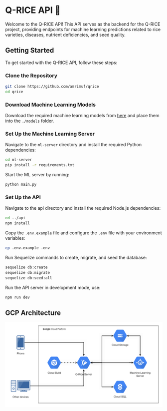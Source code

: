 # Q-RICE API 🌾

Welcome to the Q-RICE API! This API serves as the backend for the Q-RICE project, providing endpoints for machine learning predictions related to rice varieties, diseases, nutrient deficiencies, and seed quality.

## Getting Started

To get started with the Q-RICE API, follow these steps:

### Clone the Repository

```bash
git clone https://github.com/amrimuf/qrice
cd qrice
```

### Download Machine Learning Models
Download the required machine learning models from [here](https://drive.google.com/drive/folders/1W8ZBpN2q0HbqfHAeBz7CwURtnNbGScuq?usp=sharing) and place them into the `./models` folder.

### Set Up the Machine Learning Server
Navigate to the `ml-server` directory and install the required Python dependencies:
```bash
cd ml-server
pip install -r requirements.txt
```
Start the ML server by running:
```bash
python main.py
```

### Set Up the API
Navigate to the api directory and install the required Node.js dependencies:
```bash
cd ../api
npm install
```
Copy the `.env.example` file and configure the `.env` file with your environment variables:
```bash
cp .env.example .env
```
Run Sequelize commands to create, migrate, and seed the database:
```bash
sequelize db:create
sequelize db:migrate
sequelize db:seed:all
```
Run the API server in development mode, use:
```bash 
npm run dev
```
## GCP Architecture
![GCP](architecture.png)
